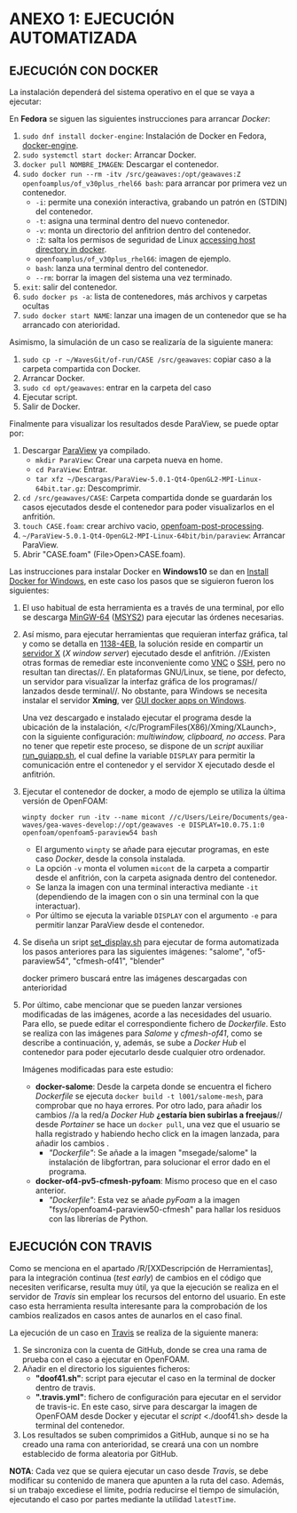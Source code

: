 # ANEXO 1: EJECUCIÓN AUTOMATIZADA

## EJECUCIÓN CON DOCKER

La instalación dependerá del sistema operativo en el que se vaya a ejecutar: 

En **Fedora** se siguen las siguientes instrucciones para arrancar *Docker*:

1. `sudo dnf install docker-engine`: Instalación de Docker en Fedora, [docker-engine]((https://docs.docker.com/engine/installation/linux/fedora/)).
2. `sudo systemctl start docker`: Arrancar Docker.
3. `docker pull NOMBRE_IMAGEN`: Descargar el contenedor.
4. `sudo docker run --rm -itv /src/geawaves:/opt/geawaves:Z openfoamplus/of_v30plus_rhel66 bash`: para arrancar por primera vez un contenedor.
   - `-i`: permite una conexión interactiva, grabando un patrón en (STDIN) del contenedor.
   - `-t`: asigna una terminal dentro del nuevo contenedor.
   - `-v`: monta un directorio del anfitrion dentro del contenedor. 
   - `:Z`: salta los permisos de seguridad de Linux [accessing host directory in docker](http://stackoverflow.com/questions/24288616/permission-denied-on-accessing-host-directory-in-docker).
   - `openfoamplus/of_v30plus_rhel66`: imagen de ejemplo.
   - `bash`: lanza una terminal dentro del contenedor.
   - `--rm`: borrar la imagen del sistema una vez terminado.
5. `exit`: salir del contenedor.
6. `sudo docker ps -a`: lista de contenedores, más archivos y carpetas ocultas
7. `sudo docker start NAME`: lanzar una imagen de un contenedor que se ha arrancado con aterioridad. 

Asimismo, la simulación de un caso se realizaría de la siguiente manera:

1. `sudo cp -r ~/WavesGit/of-run/CASE /src/geawaves`: copiar caso a la carpeta compartida con Docker.
2. Arrancar Docker.
3. `sudo cd opt/geawaves`: entrar en la carpeta del caso
4. Ejecutar script.
5. Salir de Docker.

Finalmente para visualizar los resultados desde ParaView, se puede optar por:

1. Descargar [ParaView]((http://www.paraview.org/download/)) ya compilado. 
   - `mkdir ParaView`: Crear una carpeta nueva en home.
   - `cd ParaView`: Entrar.
   - `tar xfz ~/Descargas/ParaView-5.0.1-Qt4-OpenGL2-MPI-Linux-64bit.tar.gz`: Descomprimir.
2. `cd /src/geawaves/CASE`: Carpeta compartida donde se guardarán los casos ejecutados desde el contenedor para poder visualizarlos en el anfritión. 
3. `touch CASE.foam`: crear archivo vacio, [openfoam-post-processing]((http://www.cfd-online.com/Forums/openfoam-post-processing/109190-questions-about-paraview-show-parallel-run-openfoam.html)).
4. `~/ParaView-5.0.1-Qt4-OpenGL2-MPI-Linux-64bit/bin/paraview`: Arrancar ParaView.
5. Abrir "CASE.foam" (File>Open>CASE.foam).

Las instrucciones para instalar Docker en **Windows10** se dan en [Install Docker for Windows](https://docs.docker.com/docker-for-windows/install/), en este caso los pasos que se siguieron fueron los siguientes:

1. El uso habitual de esta herramienta es a través de una terminal, por ello se descarga [MinGW-64](https://mingw-w64.org/doku.php) ([MSYS2](http://www.msys2.org/)) para ejecutar las órdenes necesarias.

2. Así mismo, para ejecutar herramientas que requieran interfaz gráfica, tal y como se detalla en [1138-4EB](https://github.com/1138-4EB/elide/wiki/Desktop), la solución reside en compartir un [servidor X](https://en.wikipedia.org/wiki/X_Window_System) (*X window server*) ejecutado desde el anfitrión. //Existen otras formas de remediar este inconveniente como [VNC](https://en.wikipedia.org/wiki/Virtual_Network_Computing) o [SSH](https://en.wikipedia.org/wiki/Secure_Shell), pero no resultan tan directas//. En plataformas GNU/Linux, se tiene, por defecto, un servidor para visualizar la interfaz gráfica de los programas// lanzados desde terminal//. No obstante, para Windows se necesita instalar el servidor **Xming**, ver [GUI docker apps on Windows](#gui-docker-apps-on-windows).

   Una vez descargado e instalado ejecutar el programa desde la ubicación de la instalación, </c/ProgramFiles(X86)/Xming/XLaunch>, con la siguiente configuración: *multiwindow, clipboard, no access*. Para no tener que repetir este proceso, se dispone de un *script* auxiliar [run_guiapp.sh](https://github.com/FreeJaus/docker-images/blob/master/run_guiapp.sh), el cual define la variable `DISPLAY` para permitir la comunicación entre el contenedor y el servidor X ejecutado desde el anfitrión.

3. Ejecutar el contenedor de docker, a modo de ejemplo se utiliza la última versión de OpenFOAM:

   `winpty docker run -itv --name micont //c/Users/Leire/Documents/gea-waves/gea-waves-develop://opt/geawaves -e DISPLAY=10.0.75.1:0 openfoam/openfoam5-paraview54 bash` 

   - El argumento `winpty` se añade para ejecutar programas, en este caso *Docker*, desde la consola instalada.
   - La opción `-v` monta el volumen `micont` de la carpeta a compartir desde el anfitrión, con la carpeta asignada dentro del contenedor. 
   - Se lanza la imagen con una terminal interactiva mediante `-it` (dependiendo de la imagen con o sin una terminal con la que interactuar).
   - Por último se ejecuta la variable `DISPLAY` con el argumento `-e` para permitir lanzar ParaView desde el contenedor.

4. Se diseña un sript [set_display.sh]() para ejecutar de forma automatizada los pasos anteriores para las siguientes imágenes: "salome", "of5-paraview54", "cfmesh-of41", "blender"

   docker primero buscará entre las imágenes descargadas con anterioridad 

5. Por último, cabe mencionar que se pueden lanzar versiones modificadas de las imágenes, acorde a las necesidades del usuario. Para ello, se puede editar el correspondiente fichero de *Dockerfile*. Esto se realiza con las imágenes para *Salome* y *cfmesh-of41*, como se describe a continuación, y, además, se sube a *Docker Hub* el contenedor para poder ejecutarlo desde cualquier otro ordenador.

   Imágenes modificadas para este estudio:

   - **docker-salome**: Desde la carpeta donde se encuentra el fichero *Dockerfile* se ejecuta `docker build -t l001/salome-mesh`, para comprobar que no haya errores. Por otro lado, para añadir los cambios //a la red/a *Docker Hub* **¿estaría bien subirlas a freejaus**// desde *Portainer* se hace un `docker pull`, una vez que el usuario se halla registrado y habiendo hecho click en la imagen lanzada, para añadir los cambios .
     - *"Dockerfile"*: Se añade a la imagen "msegade/salome" la instalación de libgfortran, para solucionar el error dado en el programa. 
   - **docker-of4-pv5-cfmesh-pyfoam**: Mismo proceso que en el caso anterior.
     - *"Dockerfile"*: Esta vez se añade *pyFoam* a la imagen "fsys/openfoam4-paraview50-cfmesh" para hallar los residuos con las librerías de Python.

## EJECUCIÓN CON TRAVIS

Como se menciona en el apartado /R/[XXDescripción de Herramientas], para la integración continua (*test early*) de cambios en el código que necesiten verificarse, resulta muy útil, ya que la ejecución se realiza en el servidor de *Travis* sin emplear los recursos del entorno del usuario. En este caso esta herramienta resulta interesante para la comprobación de los cambios realizados en casos antes de aunarlos en el caso final.

La ejecución de un caso en [Travis](https://travis-ci.org/) se realiza de la siguiente manera:

1. Se sincroniza con la cuenta de GitHub, donde se crea una rama de prueba con el caso a ejecutar en OpenFOAM.
2. Añadir en el directorio los siguientes ficheros:
   - **"doof41.sh"**: script para ejecutar el caso en la terminal de docker dentro de travis. 
   - **".travis.yml"**: fichero de configuración para ejecutar en el servidor de travis-ic. En este caso, sirve para descargar la imagen de OpenFOAM desde Docker y ejecutar el *script* <./doof41.sh> desde la terminal del contenedor.
3. Los resultados se suben comprimidos a GitHub, aunque si no se ha creado una rama con anterioridad, se creará una con un nombre establecido de forma aleatoria por GitHub.

**NOTA**: Cada vez que se quiera ejecutar un caso desde *Travis*, se debe modificar su contenido de manera que apunten a la ruta del caso. Además, si un trabajo excediese el límite, podría reducirse el tiempo de simulación, ejecutando el caso por partes mediante la utilidad `latestTime`.




